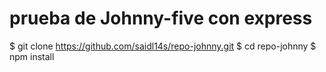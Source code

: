 # prueba de Johnny-five con express
$ git clone https://github.com/saidl14s/repo-johnny.git
$ cd repo-johnny
$ npm install
